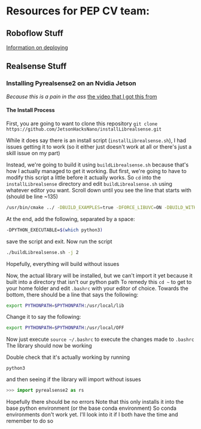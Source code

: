 # Resources for PEP CV team:

## Roboflow Stuff
[Information on deploying](https://app.roboflow.com/pepbuoys-qrwxn/pepbuoys/deploy)
## Realsense Stuff
### Installing Pyrealsense2 on an Nvidia Jetson
*Because this is a pain in the ass*
[the video that I got this from](https://www.youtube.com/watch?v=xqroBkpf3lY)
#### The Install Process
First, you are going to want to clone this repository
`git clone https://github.com/JetsonHacksNano/installLibrealsense.git`

While it does say there is an install script (`installLibrealsense.sh`), I had issues getting it to work (so it either just doesn't work at all or there's just a skill issue on my part)

Instead, we're going to build it using `buildLibrealsense.sh` because that's how I actually managed to get it working. But first, we're going to have to modify this script a little before it actually works. So `cd` into the `installLibrealsense` directory and edit `buildLibrealsense.sh` using whatever editor you want.
Scroll down until you see the line that starts with (should be line ~135)
```bash
/usr/bin/cmake ../ -DBUILD_EXAMPLES=true -DFORCE_LIBUVC=ON -DBUILD_WITH_CUDA="SUSE_CUDA" # the rest of the line goes on for a while
```
At the end, add the following, separated by a space:
```bash
-DPYTHON_EXECUTABLE=$(which python3)
```
save the script and exit. Now run the script
```bash
./buildLibrealsense.sh -j 2
```
Hopefully, everything will build without issues

Now, the actual library will be installed, but we can't import it yet because it built into a directory that isn't our python path
To remedy this `cd ~` to get to your home folder and edit `.bashrc` with your editor of choice. Towards the bottom, there should be a line that says the following:
```bash
export PYTHONPATH=$PYTHONPATH:/usr/local/lib
```
Change it to say the following:
```bash
export PYTHONPATH=$PYTHONPATH:/usr/local/OFF
```
Now just execute `source ~/.bashrc` to execute the changes made to `.bashrc` The library should now be working

Double check that it's actually working by running
```shell
python3
```
and then seeing if the library will import without issues
```python
>>> import pyrealsense2 as rs
```
Hopefully there should be no errors
Note that this only installs it into the base python environment (or the base conda environment)
So conda environments don't work yet. I'll look into it if I both have the time and remember to do so
